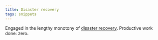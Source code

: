 ```yaml
---
title: Disaster recovery
tags: snippets
---
```


Engaged in the lengthy monotony of [disaster recovery](http://wincent.dev/a/about/wincent/weblog/archives/2005/05/1041_kernel_pan.php). Productive work done: zero.
